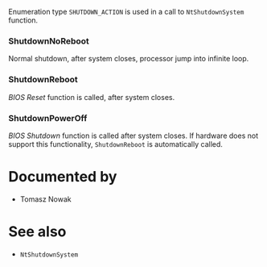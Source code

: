 Enumeration type `SHUTDOWN_ACTION` is used in a call to `NtShutdownSystem` function.

### ShutdownNoReboot

Normal shutdown, after system closes, processor jump into infinite loop.

### ShutdownReboot

*BIOS Reset* function is called, after system closes.

### ShutdownPowerOff

*BIOS Shutdown* function is called after system closes. If hardware does not support this functionality, `ShutdownReboot` is automatically called.

# Documented by

* Tomasz Nowak

# See also

* `NtShutdownSystem`
